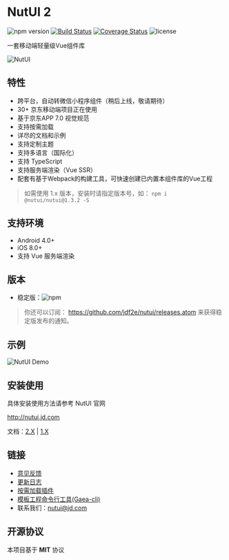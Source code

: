 # NutUI 2
![npm version](https://img.shields.io/npm/v/@nutui/nutui.svg)  [![Build Status](https://api.travis-ci.org/jdf2e/nutui.svg?branch=master)](https://github.com/jdf2e/nutui/) [![Coverage Status](https://coveralls.io/repos/github/jdf2e/nutui/badge.svg?branch=master)](https://coveralls.io/github/jdf2e/nutui?branch=master) ![license](https://img.shields.io/npm/l/@nutui/nutui.svg)
 
一套移动端轻量级Vue组件库
    
![NutUI](http://img11.360buyimg.com/uba/jfs/t1/11117/21/3608/18942/5c20ab52E35e5a500/02e3c1f89cd3dad1.png)


## 特性

* 跨平台，自动转微信小程序组件（稍后上线，敬请期待）
* 30+ 京东移动端项目正在使用
* 基于京东APP 7.0 视觉规范
* 支持按需加载
* 详尽的文档和示例
* 支持定制主题
* 支持多语言（国际化）
* 支持 TypeScript
* 支持服务端渲染（Vue SSR）
* 配套有基于Webpack的构建工具，可快速创建已内置本组件库的Vue工程 

> 如需使用 1.x 版本，安装时请指定版本号，如：  `npm i @nutui/nutui@1.3.2 -S`

## 支持环境

* Android 4.0+
* iOS 8.0+
* 支持 Vue 服务端渲染

## 版本

* 稳定版：![npm](https://img.shields.io/npm/v/@nutui/nutui.svg)

> 你还可以订阅： https://github.com/jdf2e/nutui/releases.atom 来获得稳定版发布的通知。

## 示例

![NutUI Demo](https://img14.360buyimg.com/uba/jfs/t1/32118/11/559/2782/5c3d81ecEbda0c0f1/5f2b637d11817204.png)

## 安装使用

具体安装使用方法请参考 NutUI 官网 

http://nutui.jd.com

文档：[2.X](http://nutui.jd.com/default.html#/start) | [1.X](http://nutui.jd.com/1x/index.html#/intro)

## 链接
* [意见反馈](https://github.com/jdf2e/nutui/issues)
* [更新日志](https://github.com/jdf2e/nutui/releases)
* [按需加载插件](https://www.npmjs.com/package/@nutui/babel-plugin-separate-import)
* [模板工程命令行工具(Gaea-cli)](https://github.com/jdf2e/Gaea4)
* 联系我们：nutui@jd.com


## 开源协议

本项目基于 **MIT** 协议
